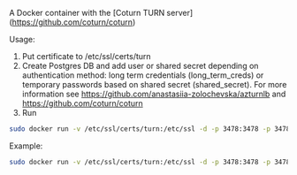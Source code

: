 A Docker container with the [Coturn TURN server] (https://github.com/coturn/coturn)

Usage:

1. Put certificate to /etc/ssl/certs/turn
2. Create Postgres DB and add user or shared secret depending on authentication method: long term credentials (long_term_creds) or temporary passwords based on shared secret (shared_secret).
For more information see https://github.com/anastasiia-zolochevska/azturnlb and https://github.com/coturn/coturn
3. Run 
```bash
sudo docker run -v /etc/ssl/certs/turn:/etc/ssl -d -p 3478:3478 -p 3478:3478/udp -p 5349:5349 -p 5349:5349/udp --restart=always zolochevska/3dsrelay "<PG_CONNECTION_STRING>" <REALM> <auth_method>
```

Example:
```bash
sudo docker run -v /etc/ssl/certs/turn:/etc/ssl -d -p 3478:3478 -p 3478:3478/udp -p 5349:5349 -p 5349:5349/udp --restart=always zolochevska/3dsrelay "host=something.postgres.database.azure.com dbname=coturndb user=coturn@something password=ADecentPassword? connect_timeout=30 sslmode=require port=5432" azturntst.org shared_secret
```
